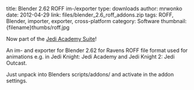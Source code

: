 title: Blender 2.62 ROFF im-/exporter
type: downloads
author: mrwonko
date: 2012-04-29
link: files/blender_2.6_roff_addons.zip
tags: ROFF, Blender, importer, exporter, cross-platform
category: Software
thumbnail: {filename}thumbs/roff.jpg

Now part of the [Jedi Academy Suite]({filename}blendersuite.md)!


An im- and exporter for Blender 2.62 for Ravens ROFF file format used for animations e.g. in Jedi Knight: Jedi Academy and Jedi Knight 2: Jedi Outcast.
Just unpack into Blenders scripts/addons/ and activate in the addon settings.
